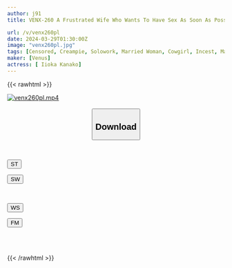 ```yaml
---
author: j91
title: VENX-260 A Frustrated Wife Who Wants To Have Sex As Soon As Possible With Her Husband Who Has Returned From A Business Trip For The First Time In Three Months Mistakes Her Son's Dick For Her Husband's And Inserts It Immediately.High-speed Pile Driving Cowgirl Rodeo Incest Kana Morisawa

url: /v/venx260pl
date: 2024-03-29T01:30:00Z
image: "venx260pl.jpg"
tags: [Censored, Creampie, Solowork, Married Woman, Cowgirl, Incest, Mature Woman	]
maker: [Venus]
actress: [ Iioka Kanako]
---
```



{{< rawhtml >}}

<div class="video" data-videoid="ydOYwZXyV4T1XrQ">
    <a href="javascript:;">
        <img src="/v/venx260pl/venx260pl.jpg" width="WIDTH" height="HEIGHT" alt="venx260pl.mp4" loading="lazy">
    </a>
</div>

<script type="text/javascript" src="https://j91.asia/asset/on-demand-st.js"></script>

<br>
  <link rel="stylesheet" href="https://j91.asia/asset/bs5.css">
  
  <center>
  <button class="btn btn-primary" type="button" data-bs-toggle="collapse" data-bs-target=".multi-collapse" aria-expanded="false" aria-controls="multiCollapseExample1 multiCollapseExample2"><h2>Download</h2></button></center>
</p>
<div class="row">
  <div class="col">
    <div class="collapse multi-collapse" id="multiCollapseExample1">
      <div class="card card-body">
	      	      <br>
<div class="buttons">  
<p><a href="https://streamtape.to/v/ydOYwZXyV4T1XrQ" target="_blank"><button class="btn-hover color-3"><i class="fa fa-download"></i> ST</button></a></p>
<p><a href="https://asnwish.com/qwb2xpsq9wve" target="_blank"><button class="btn-hover color-2"><i class="fa fa-download"></i> SW</button></a></p></div>
    </div>
  </div>
</div>
  <div class="col">
    <div class="collapse multi-collapse" id="multiCollapseExample2">
      <div class="card card-body">
	      <br>
<div class="buttons">
<p><a href="https://wolfstream.tv/iqytzn2qzh71"><button class="btn-hover color-9"><i class="fa fa-download"></i> WS</button></a></p>
<p><a href="https://filemoon.sx/d/v2sfo21gym0n"><button class="btn-hover color-8"><i class="fa fa-download"></i> FM</button></a></p></div>
<br><br>
      </div>
    </div>
  </div>
</div>

{{< /rawhtml >}}